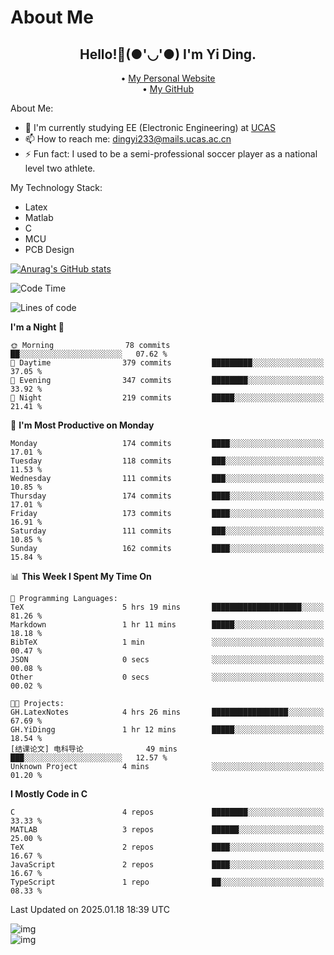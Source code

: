 # About Me

<h2 style="text-align:center;"> Hello!👋(●'◡'●) I'm Yi Ding.</h2>

<div style="text-align:center;">
  • <a href="https://yidingg.github.io/YiDingg">My Personal Website</a><br>
  • <a href="https://github.com/YiDingg">My GitHub</a>
</div>

About Me:
- 🔭 I'm currently studying EE (Electronic Engineering) at [UCAS](https://www.ucas.ac.cn/)
- 📫 How to reach me: dingyi233@mails.ucas.ac.cn
- ⚡ Fun fact: I used to be a semi-professional soccer player as a national level two athlete.

My Technology Stack:
- Latex
- Matlab
- C
- MCU
- PCB Design

[![Anurag's GitHub stats](https://github-readme-stats.vercel.app/api?username=YiDingg)](https://github.com/anuraghazra/github-readme-stats)

<!--START_SECTION:waka-->
![Code Time](http://img.shields.io/badge/Code%20Time-883%20hrs%205%20mins-blue)

![Lines of code](https://img.shields.io/badge/From%20Hello%20World%20I%27ve%20Written-741.9%20thousand%20lines%20of%20code-blue)

**I'm a Night 🦉** 

```text
🌞 Morning                78 commits          ██░░░░░░░░░░░░░░░░░░░░░░░   07.62 % 
🌆 Daytime                379 commits         █████████░░░░░░░░░░░░░░░░   37.05 % 
🌃 Evening                347 commits         ████████░░░░░░░░░░░░░░░░░   33.92 % 
🌙 Night                  219 commits         █████░░░░░░░░░░░░░░░░░░░░   21.41 % 
```
📅 **I'm Most Productive on Monday** 

```text
Monday                   174 commits         ████░░░░░░░░░░░░░░░░░░░░░   17.01 % 
Tuesday                  118 commits         ███░░░░░░░░░░░░░░░░░░░░░░   11.53 % 
Wednesday                111 commits         ███░░░░░░░░░░░░░░░░░░░░░░   10.85 % 
Thursday                 174 commits         ████░░░░░░░░░░░░░░░░░░░░░   17.01 % 
Friday                   173 commits         ████░░░░░░░░░░░░░░░░░░░░░   16.91 % 
Saturday                 111 commits         ███░░░░░░░░░░░░░░░░░░░░░░   10.85 % 
Sunday                   162 commits         ████░░░░░░░░░░░░░░░░░░░░░   15.84 % 
```


📊 **This Week I Spent My Time On** 

```text
💬 Programming Languages: 
TeX                      5 hrs 19 mins       ████████████████████░░░░░   81.26 % 
Markdown                 1 hr 11 mins        █████░░░░░░░░░░░░░░░░░░░░   18.18 % 
BibTeX                   1 min               ░░░░░░░░░░░░░░░░░░░░░░░░░   00.47 % 
JSON                     0 secs              ░░░░░░░░░░░░░░░░░░░░░░░░░   00.08 % 
Other                    0 secs              ░░░░░░░░░░░░░░░░░░░░░░░░░   00.02 % 

🐱‍💻 Projects: 
GH.LatexNotes            4 hrs 26 mins       █████████████████░░░░░░░░   67.69 % 
GH.YiDingg               1 hr 12 mins        █████░░░░░░░░░░░░░░░░░░░░   18.54 % 
[结课论文] 电科导论              49 mins             ███░░░░░░░░░░░░░░░░░░░░░░   12.57 % 
Unknown Project          4 mins              ░░░░░░░░░░░░░░░░░░░░░░░░░   01.20 % 
```

**I Mostly Code in C** 

```text
C                        4 repos             ████████░░░░░░░░░░░░░░░░░   33.33 % 
MATLAB                   3 repos             ██████░░░░░░░░░░░░░░░░░░░   25.00 % 
TeX                      2 repos             ████░░░░░░░░░░░░░░░░░░░░░   16.67 % 
JavaScript               2 repos             ████░░░░░░░░░░░░░░░░░░░░░   16.67 % 
TypeScript               1 repo              ██░░░░░░░░░░░░░░░░░░░░░░░   08.33 % 
```




 Last Updated on 2025.01.18 18:39 UTC
<!--END_SECTION:waka-->

<!-- Coding activity over the last year -->
<div class='center'><img src='https://wakatime.com/share/@YiDingg/260601e0-8e46-41ab-9832-d4d0ae5fd0bd.svg' alt='img'/></div>

<!-- Languages over the last year -->
<div class='center'><img src='https://wakatime.com/share/@YiDingg/99546fa3-4cc3-4808-ab6e-13f38e27aba1.svg' alt='img'/></div>
